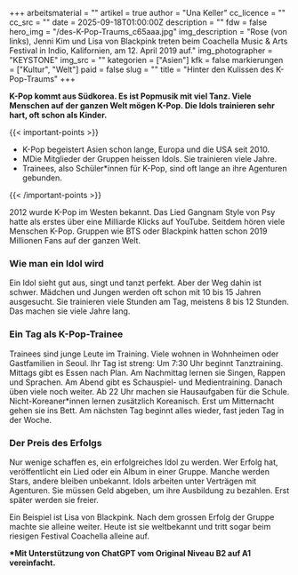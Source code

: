 +++
arbeitsmaterial = ""
artikel = true
author = "Una Keller"
cc_licence = ""
cc_src = ""
date = 2025-09-18T01:00:00Z
description = ""
fdw = false
hero_img = "/des-K-Pop-Traums_c65aaa.jpg"
img_description = "Rose (von links), Jenni Kim und Lisa von Blackpink treten beim Coachella Music & Arts Festival in Indio, Kalifornien, am 12. April 2019 auf."
img_photographer = "KEYSTONE"
img_src = ""
kategorien = ["Asien"]
kfk = false
markierungen = ["Kultur", "Welt"]
paid = false
slug = ""
title = "Hinter den Kulissen des K-Pop-Traums"
+++

**K-Pop kommt aus Südkorea. Es ist Popmusik mit viel Tanz. Viele Menschen auf der ganzen Welt mögen K-Pop. Die Idols trainieren sehr hart, oft schon als Kinder.**

{{< important-points >}}

<ul>

<li>K-Pop begeistert Asien schon lange, Europa und die USA seit 2010.
</li>

<li>MDie Mitglieder der Gruppen heissen Idols. Sie trainieren viele Jahre.
</li>

<li>Trainees, also Schüler*innen für K-Pop, sind oft lange an ihre Agenturen gebunden.
</li>

</ul>

{{< /important-points >}}

2012 wurde K-Pop im Westen bekannt. Das Lied Gangnam Style von Psy hatte als erstes über eine Milliarde Klicks auf YouTube. Seitdem hören viele Menschen K-Pop. Gruppen wie BTS oder Blackpink hatten schon 2019 Millionen Fans auf der ganzen Welt.

### Wie man ein Idol wird

Ein Idol sieht gut aus, singt und tanzt perfekt. Aber der Weg dahin ist schwer. Mädchen und Jungen werden oft schon mit 10 bis 15 Jahren ausgesucht. Sie trainieren viele Stunden am Tag, meistens 8 bis 12 Stunden. Das machen sie viele Jahre lang.

### Ein Tag als K-Pop-Trainee

Trainees sind junge Leute im Training. Viele wohnen in Wohnheimen oder Gastfamilien in Seoul. Ihr Tag ist streng: Um 7:30 Uhr beginnt Tanztraining. Mittags gibt es Essen nach Plan. Am Nachmittag lernen sie Singen, Rappen und Sprachen. Am Abend gibt es Schauspiel- und Medientraining. Danach üben viele noch weiter. Ab 22 Uhr machen sie Hausaufgaben für die Schule. Nicht-Koreaner*innen lernen zusätzlich Koreanisch. Erst um Mitternacht gehen sie ins Bett. Am nächsten Tag beginnt alles wieder, fast jeden Tag in der Woche.

### Der Preis des Erfolgs

Nur wenige schaffen es, ein erfolgreiches Idol zu werden. Wer Erfolg hat, veröffentlicht ein Lied oder ein Album in einer Gruppe. Manche werden Stars, andere bleiben unbekannt. Idols arbeiten unter Verträgen mit Agenturen. Sie müssen Geld abgeben, um ihre Ausbildung zu bezahlen. Erst später werden sie freier.

Ein Beispiel ist Lisa von Blackpink. Nach dem grossen Erfolg der Gruppe machte sie alleine weiter. Heute ist sie weltbekannt und tritt sogar beim riesigen Festival Coachella alleine auf.


**\*Mit Unterstützung von ChatGPT vom Original Niveau B2 auf A1 vereinfacht.**